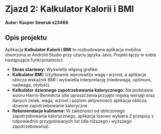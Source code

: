 # Zjazd 2: Kalkulator Kalorii i BMI

**Autor: Kacper Sewruk s23466**

## Opis projektu

Aplikacja **Kalkulator Kalorii i BMI** to rozbudowana aplikacja mobilna stworzona w Android Studio przy użyciu języka Java. Projekt łączy w sobie następujące funkcjonalności:

- **Ekran startowy:** Wyświetla włąsną grafike.
- **Kalkulator BMI:** Użytkownik wprowadza wagę i wzrost, a aplikacja oblicza wskaźnik BMI i wyświetla interpretację (niedowaga, optimum, nadwaga, otyłość).
- **Kalkulator dziennego zapotrzebowania kalorycznego:** Na podstawie wzoru Harris-Benedicta (dla uproszczenia przyjęto męską wersję) oraz danych (wiek, waga, wzrost i poziom aktywności) aplikacja oblicza dzienne zapotrzebowanie kaloryczne.
- **Rekomendacje kulinarne:** W zależności od obliczonego zapotrzebowania kalorycznego, aplikacja losowo wybiera 2 przepisy z odpowiednio przygotowanych list (dla niższego i wyższego zapotrzebowania).





